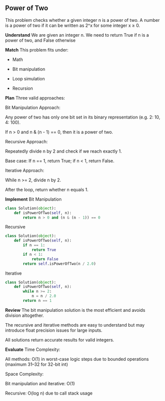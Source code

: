 ## Power of Two
This problem checks whether a given integer n is a power of two. A number is a power of two if it can be written as 2^x for some integer x ≥ 0.

**Understand**
We are given an integer n. We need to return True if n is a power of two, and False otherwise

**Match**
This problem fits under:

- Math

- Bit manipulation

- Loop simulation

- Recursion

**Plan**
Three valid approaches:

Bit Manipulation Approach:

Any power of two has only one bit set in its binary representation (e.g. 2: 10, 4: 100).

If n > 0 and n & (n - 1) == 0, then it is a power of two.

Recursive Approach:

Repeatedly divide n by 2 and check if we reach exactly 1.

Base case: If n == 1, return True; if n < 1, return False.

Iterative Approach:

While n >= 2, divide n by 2.

After the loop, return whether n equals 1.

**Implement**
Bit Manipulation
```python
class Solution(object):
    def isPowerOfTwo(self, n):
        return n > 0 and (n & (n - 1)) == 0
```
Recursive
```python
class Solution(object):
    def isPowerOfTwo(self, n):
        if n == 1:
            return True
        if n < 1:
            return False
        return self.isPowerOfTwo(n / 2.0)
```
Iterative
```python
class Solution(object):
    def isPowerOfTwo(self, n):
        while n >= 2:
            n = n / 2.0
        return n == 1
```

**Review**
The bit manipulation solution is the most efficient and avoids division altogether.

The recursive and iterative methods are easy to understand but may introduce float precision issues for large inputs.

All solutions return accurate results for valid integers.

**Evaluate**
Time Complexity:

All methods: O(1) in worst-case logic steps due to bounded operations (maximum 31–32 for 32-bit int)

Space Complexity:

Bit manipulation and iterative: O(1)

Recursive: O(log n) due to call stack usage